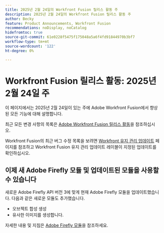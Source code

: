 ```yaml
---
title: 2025년 2월 24일의 Workfront Fusion 릴리스 활동 주
description: 2025년 2월 24일의 Workfront Fusion 릴리스 활동 주
author: Becky
feature: Product Announcements, Workfront Fusion
recommendations: noDisplay, noCatalog
hidefromtoc: true
source-git-commit: 61e0228f5475f175048a5a6f4fd91844970b3bf7
workflow-type: tm+mt
source-wordcount: '122'
ht-degree: 0%

---
```


# Workfront Fusion 릴리스 활동: 2025년 2월 24일 주

이 페이지에서는 2025년 2월 24일이 있는 주에 Adobe Workfront Fusion에서 향상된 모든 기능에 대해 설명합니다.

최근 모든 변경 사항의 목록은 [Adobe Workfront Fusion 릴리스 활동](/help/workfront-fusion/fusion-product-releases/fusion-release-activity.md)을 참조하십시오.

Workfront Fusion의 최근 버그 수정 목록을 보려면 [Workfront 유지 관리 업데이트](https://experienceleague.adobe.com/en/docs/workfront-known-issues/releases/current-updates) 페이지를 참조하고 Workfront Fusion 유지 관리 업데이트 레이블이 지정된 업데이트를 확인하십시오.

## 이제 새 Adobe Firefly 모듈 및 업데이트된 모듈을 사용할 수 있습니다

새로운 Adobe Firefly API 버전 3에 맞게 현재 Adobe Firefly 모듈을 업데이트했습니다. 다음과 같은 새로운 모듈도 추가했습니다.

* 오브젝트 합성 생성
* 유사한 이미지를 생성합니다.

자세한 내용 및 지침은 [Adobe Firefly 모듈](/help/workfront-fusion/references/apps-and-modules/adobe-connectors/adobe-firefly-modules.md)을 참조하세요.

